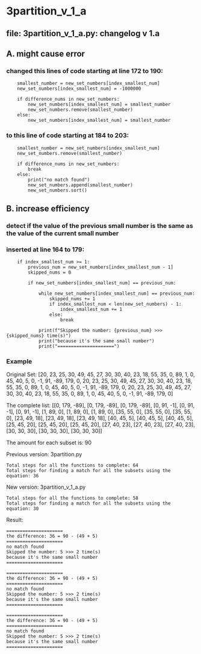 # 3partition_v_1_a

## file: 3partition_v_1_a.py: changelog v 1.a


## A. might cause error

### changed this lines of code starting at line 172 to 190:

	    smallest_number = new_set_numbers[index_smallest_num]
        new_set_numbers[index_smallest_num] = -1000000

        if difference_nums in new_set_numbers:
            new_set_numbers[index_smallest_num] = smallest_number
            new_set_numbers.remove(smallest_number)
        else:
            new_set_numbers[index_smallest_num] = smallest_number

### to this line of code starting at 184 to 203:

	    smallest_number = new_set_numbers[index_smallest_num]
        new_set_numbers.remove(smallest_number)

        if difference_nums in new_set_numbers:
            break
        else:
            print("no match found")
            new_set_numbers.append(smallest_number)
            new_set_numbers.sort()





## B. increase efficiency

### detect if the value of the previous small number is the same as the value of the current small number
### inserted at line 164 to 179:

        if index_smallest_num >= 1:
            previous_num = new_set_numbers[index_smallest_num - 1]
            skipped_nums = 0

            if new_set_numbers[index_smallest_num] == previous_num:

                while new_set_numbers[index_smallest_num] == previous_num:
                    skipped_nums += 1
                    if index_smallest_num < len(new_set_numbers) - 1:
                        index_smallest_num += 1
                    else:
                        break

                print(f"Skipped the number: {previous_num} >>> {skipped_nums} time(s)")
                print("because it's the same small number")
                print("=====================")

### Example

Original Set: [20, 23, 25, 30, 49, 45, 27, 30, 30, 40, 23, 18, 55, 35, 0, 89, 1, 0, 45, 40, 5, 0, -1, 91, -89, 179, 0, 
		20, 23, 25, 30, 49, 45, 27, 30, 30, 40, 23, 18, 55, 35, 0, 89, 1, 0, 45, 40, 5, 0, -1, 91, -89, 179, 0, 
		20, 23, 25, 30, 49, 45, 27, 30, 30, 40, 23, 18, 55, 35, 0, 89, 1, 0, 45, 40, 5, 0, -1, 91, -89, 179, 0]

The complete list: [[0, 179, -89], [0, 179, -89], [0, 179, -89], [0, 91, -1], [0, 91, -1], [0, 91, -1], 
			[1, 89, 0], [1, 89, 0], [1, 89, 0], [35, 55, 0], [35, 55, 0], [35, 55, 0], [23, 49, 18], 
			[23, 49, 18], [23, 49, 18], [40, 45, 5], [40, 45, 5], [40, 45, 5], [25, 45, 20], [25, 45, 20], 
			[25, 45, 20], [27, 40, 23], [27, 40, 23], [27, 40, 23], [30, 30, 30], [30, 30, 30], [30, 30, 30]]

The amount for each subset is: 90

Previous version: 3partition.py

	Total steps for all the functions to complete: 64
	Total steps for finding a match for all the subsets using the equation: 36

New version: 3partition_v_1_a.py

	Total steps for all the functions to complete: 58
	Total steps for finding a match for all the subsets using the equation: 30
Result: 
```
=====================
the difference: 36 = 90 - (49 + 5)
=====================
no match found
Skipped the number: 5 >>> 2 time(s)
because it's the same small number
=====================

=====================
the difference: 36 = 90 - (49 + 5)
=====================
no match found
Skipped the number: 5 >>> 2 time(s)
because it's the same small number
=====================

=====================
the difference: 36 = 90 - (49 + 5)
=====================
no match found
Skipped the number: 5 >>> 2 time(s)
because it's the same small number
=====================
            
```
